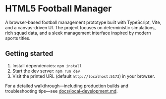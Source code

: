 # HTML5 Football Manager

A browser-based football management prototype built with TypeScript, Vite, and a canvas-driven UI. The project focuses on deterministic simulations, rich squad data, and a sleek management interface inspired by modern sports titles.

## Getting started

1. Install dependencies: `npm install`
2. Start the dev server: `npm run dev`
3. Visit the printed URL (default `http://localhost:5173`) in your browser.

For a detailed walkthrough—including production builds and troubleshooting tips—see [docs/local-development.md](docs/local-development.md).
